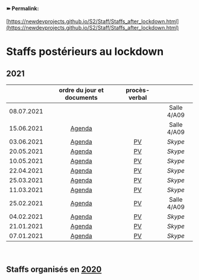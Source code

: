 <link rel="stylesheet" href="https://newdevprojects.github.io/S2/S2.css">

#### &#10173; Permalink: 
[https://newdevprojects.github.io/S2/Staff/Staffs_after_lockdown.html](https://newdevprojects.github.io/S2/Staff/Staffs_after_lockdown.html)

# Staffs postérieurs au lockdown

## 2021

| &nbsp; | ordre du jour et documents | procès-verbal | &nbsp; |
| :---: | :---: | :---: | :---: |
| 08.07.2021 | &nbsp; | &nbsp; | Salle 4/A09 |
| 15.06.2021 | [Agenda](https://newdevprojects.github.io/S2/Staff_20210615/20210615_Staff_Agenda.html) | &nbsp; | Salle 4/A09 |
| 03.06.2021 | [Agenda](https://newdevprojects.github.io/S2/Staff_20210603/20210603_Staff_Agenda.html) | [PV]() | *Skype* |
| 20.05.2021 | [Agenda](https://newdevprojects.github.io/S2/Staff_20210520/20210520_Staff_Agenda.html) | [PV](http://simp.ly/p/NX5QlF) | *Skype* |
| 10.05.2021 | [Agenda](https://newdevprojects.github.io/S2/Staff_20210510/20210510_Staff_Agenda.html) | [PV](https://newdevprojects.github.io/S2/Staff_20210520/20210510_Staff_PV.pdf) | *Skype* |
| 22.04.2021 | [Agenda](https://newdevprojects.github.io/S2/Staff_20210422/20210422_Staff_Agenda.html) | [PV](https://newdevprojects.github.io/S2/Staff_20210422/20210422_Staff_PV.html) | *Skype* |
| 25.03.2021 | [Agenda](https://newdevprojects.github.io/S2/Staff_20210325/20210325_Staff_Agenda.html) | [PV](https://newdevprojects.github.io/S2/Staff_20210422/Tableau_Staff_20210325.pdf) | *Skype* |
| 11.03.2021 | [Agenda](https://newdevprojects.github.io/S2/Staff_20210311/20210311_Staff_Agenda.html) | [PV](https://newdevprojects.github.io/S2/Staff_20210422/Tableau_Staff_20210311.pdf) | *Skype* |
| 25.02.2021 | [Agenda](https://newdevprojects.github.io/S2/Staff_20210225/20210225_Staff_Agenda.html) | [PV](https://newdevprojects.github.io/S2/Staff_20210225/20210225_Staff_PV.html) | Salle 4/A09 |
| 04.02.2021 | [Agenda](https://newdevprojects.github.io/S2/Staff_20210204/20210204_Staff_Agenda.html) | [PV](https://newdevprojects.github.io/S2/Staff_20210204/20210204_Staff_PV.html) | *Skype* |
| 21.01.2021 | [Agenda](https://newdevprojects.github.io/S2/Staff_20210121/20210121_Staff_Agenda.html) | [PV](https://newdevprojects.github.io/S2/Staff_20210121/20210121_Staff_PV.html) | *Skype* |
| 07.01.2021 | [Agenda](https://newdevprojects.github.io/S2/Staff_20210107/20210107_Staff_Agenda.html) | [PV](https://newdevprojects.github.io/S2/Staff_20210107/20210107_Staff_PV.html) | *Skype* |

&nbsp; 

## Staffs organisés en [2020](Staffs_after_lockdown_2020.md)

